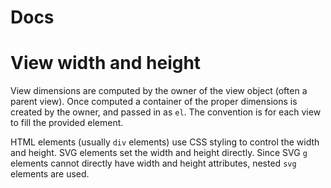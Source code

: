 # Docs

# View width and height

View dimensions are computed by the owner of the view object (often a parent
view). Once computed a container of the proper dimensions is created by the
owner, and passed in as `el`. The convention is for each view to fill the
provided element.

HTML elements (usually `div` elements) use CSS styling to control the width and
height.  SVG elements set the width and height directly. Since SVG `g` elements
cannot directly have width and height attributes, nested `svg` elements are
used.
